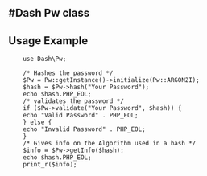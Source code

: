 #Dash Pw class
--
## Usage Example
        use Dash\Pw;

        /* Hashes the password */
        $Pw = Pw::getInstance()->initialize(Pw::ARGON2I);
        $hash = $Pw->hash("Your Password");
        echo $hash.PHP_EOL;
        /* validates the password */
        if ($Pw->validate("Your Password", $hash)) {
        echo "Valid Password" . PHP_EOL;
        } else {
        echo "Invalid Password" . PHP_EOL;
        }
        /* Gives info on the Algorithm used in a hash */
        $info = $Pw->getInfo($hash);
        echo $hash.PHP_EOL;
        print_r($info);

